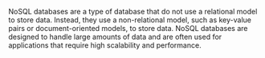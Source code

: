NoSQL databases are a type of database that do not use a relational model to store data. Instead, they use a non-relational model, such as key-value pairs or document-oriented models, to store data. NoSQL databases are designed to handle large amounts of data and are often used for applications that require high scalability and performance.
